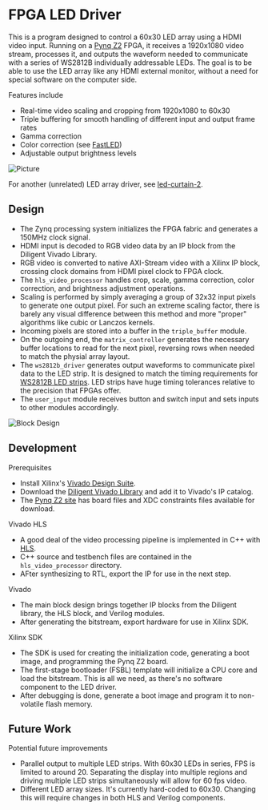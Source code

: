 # FPGA LED Driver
This is a program designed to control a 60x30 LED array using a HDMI video input. Running on a [Pynq Z2](http://www.tul.com.tw/ProductsPYNQ-Z2.html) FPGA, it receives a 1920x1080 video stream, processes it, and outputs the waveform needed to communicate with a series of WS2812B individually addressable LEDs. The goal is to be able to use the LED array like any HDMI external monitor, without a need for special software on the computer side.

Features include
* Real-time video scaling and cropping from 1920x1080 to 60x30
* Triple buffering for smooth handling of different input and output frame rates
* Gamma correction
* Color correction (see [FastLED](https://github.com/FastLED/FastLED/wiki/FastLED-Color-Correction))
* Adjustable output brightness levels

![Picture](https://i.imgur.com/FAmBwoM.jpg)

For another (unrelated) LED array driver, see [led-curtain-2](https://github.com/itf/led-curtain-2).

## Design
* The Zynq processing system initializes the FPGA fabric and generates a 150MHz clock signal.
* HDMI input is decoded to RGB video data by an IP block from the Diligent Vivado Library.
* RGB video is converted to native AXI-Stream video with a Xilinx IP block, crossing clock domains from HDMI pixel clock to FPGA clock.
* The `hls_video_processor` handles crop, scale, gamma correction, color correction, and brightness adjustment operations.
* Scaling is performed by simply averaging a group of 32x32 input pixels to generate one output pixel. For such an extreme scaling factor, there is barely any visual difference between this method and more "proper" algorithms like cubic or Lanczos kernels.
* Incoming pixels are stored into a buffer in the `triple_buffer` module.
* On the outgoing end, the `matrix_controller` generates the necessary buffer locations to read for the next pixel, reversing rows when needed to match the physial array layout.
* The `ws2812b_driver` generates output waveforms to communicate pixel data to the LED strip. It is designed to match the timing requirements for [WS2812B LED strips](https://cdn-shop.adafruit.com/datasheets/WS2812B.pdf). LED strips have huge timing tolerances relative to the precision that FPGAs offer.
* The `user_input` module receives button and switch input and sets inputs to other modules accordingly.

![Block Design](https://i.imgur.com/ZkUan8F.png)

## Development
Prerequisites
* Install Xilinx's [Vivado Design Suite](https://www.xilinx.com/products/design-tools/vivado.html).
* Download the [Diligent Vivado Library](https://github.com/Digilent/vivado-library) and add it to Vivado's IP catalog.
* The [Pynq Z2 site](www.tul.com.tw/ProductsPYNQ-Z2.html) has board files and XDC constraints files available for download.

Vivado HLS
* A good deal of the video processing pipeline is implemented in C++ with [HLS](https://www.xilinx.com/products/design-tools/vivado/integration/esl-design.html).
* C++ source and testbench files are contained in the `hls_video_processor` directory.
* AFter synthesizing to RTL, export the IP for use in the next step.

Vivado
* The main block design brings together IP blocks from the Diligent library, the HLS block, and Verilog modules.
* After generating the bitstream, export hardware for use in Xilinx SDK.

Xilinx SDK
* The SDK is used for creating the initialization code, generating a boot image, and programming the Pynq Z2 board.
* The first-stage bootloader (FSBL) template will initialize a CPU core and load the bitstream. This is all we need, as there's no software component to the LED driver.
* After debugging is done, generate a boot image and program it to non-volatile flash memory.

## Future Work
Potential future improvements
* Parallel output to multiple LED strips. With 60x30 LEDs in series, FPS is limited to around 20. Separating the display into multiple regions and driving multiple LED strips simultaneously will allow for 60 fps video.
* Different LED array sizes. It's currently hard-coded to 60x30. Changing this will require changes in both HLS and Verilog components.

